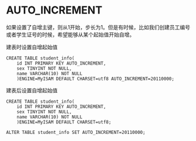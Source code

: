 # AUTO\_INCREMENT

如果设置了自增主键，则从1开始，步长为1。但是有时候，比如我们创建员工编号或者学生证号的时候，希望能够从某个起始值开始自增。

建表时设置自增起始值

```text
CREATE TABLE student_info(
    id INT PRIMARY KEY AUTO_INCREMENT,
    sex TINYINT NOT NULL,
    name VARCHAR(10) NOT NULL
    )ENGINE=MyISAM DEFAULT CHARSET=utf8 AUTO_INCREMENT=20110000;
```

建表后设置自增起始值

```text
CREATE TABLE student_info(
    id INT PRIMARY KEY AUTO_INCREMENT,
    sex TINYINT NOT NULL,
    name VARCHAR(10) NOT NULL
    )ENGINE=MyISAM DEFAULT CHARSET=utf8; 

ALTER TABLE student_info SET AUTO_INCREMENT=20110000;
```

